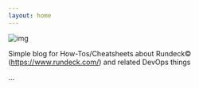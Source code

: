 ```yaml
---
layout: home
---
```


![img](https://www.rundeck.com/hubfs/icon-rundeck.svg)

Simple blog for How-Tos/Cheatsheets about Rundeck© (https://www.rundeck.com/) and related DevOps things

...





